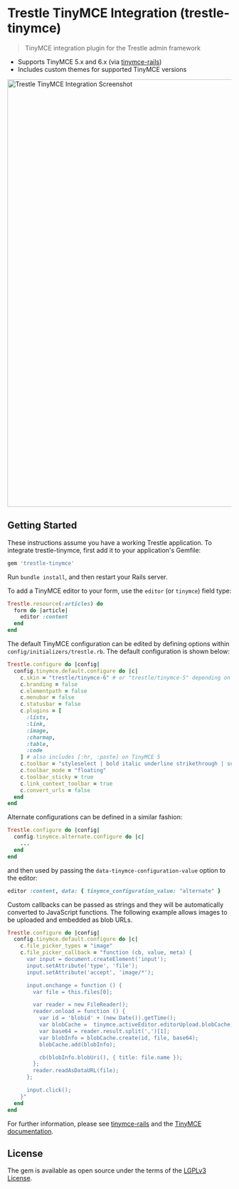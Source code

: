 # Trestle TinyMCE Integration (trestle-tinymce)

> TinyMCE integration plugin for the Trestle admin framework

- Supports TinyMCE 5.x and 6.x (via [tinymce-rails](https://github.com/spohlenz/tinymce-rails/))
- Includes custom themes for supported TinyMCE versions

<img width="960" alt="Trestle TinyMCE Integration Screenshot" src="https://github.com/user-attachments/assets/d55eb5f2-5317-434d-9f01-ea13761e3bbf">


## Getting Started

These instructions assume you have a working Trestle application. To integrate trestle-tinymce, first add it to your application's Gemfile:

```ruby
gem 'trestle-tinymce'
```

Run `bundle install`, and then restart your Rails server.

To add a TinyMCE editor to your form, use the `editor` (or `tinymce`) field type:

```ruby
Trestle.resource(:articles) do
  form do |article|
    editor :content
  end
end
```

The default TinyMCE configuration can be edited by defining options within `config/initializers/trestle.rb`. The default configuration is shown below:

```ruby
Trestle.configure do |config|
  config.tinymce.default.configure do |c|
    c.skin = "trestle/tinymce-6" # or "trestle/tinymce-5" depending on current version of tinymce-rails
    c.branding = false
    c.elementpath = false
    c.menubar = false
    c.statusbar = false
    c.plugins = [
      :lists,
      :link,
      :image,
      :charmap,
      :table,
      :code
    ] # also includes [:hr, :paste] on TinyMCE 5
    c.toolbar = "styleselect | bold italic underline strikethrough | subscript superscript hr | alignleft aligncenter alignright alignjustify | bullist numlist | indent outdent | undo redo | link unlink | image charmap table | code"
    c.toolbar_mode = "floating"
    c.toolbar_sticky = true
    c.link_context_toolbar = true
    c.convert_urls = false
  end
end
```

Alternate configurations can be defined in a similar fashion:

```ruby
Trestle.configure do |config|
  config.tinymce.alternate.configure do |c|
    ...
  end
end
```

and then used by passing the `data-tinymce-configuration-value` option to the editor:

```ruby
editor :content, data: { tinymce_configuration_value: "alternate" }
```

Custom callbacks can be passed as strings and they will be automatically converted to JavaScript functions. The following example allows images to be uploaded and embedded as blob URLs.

```ruby
Trestle.configure do |config|
  config.tinymce.default.configure do |c|
    c.file_picker_types = "image"
    c.file_picker_callback = "function (cb, value, meta) {
      var input = document.createElement('input');
      input.setAttribute('type', 'file');
      input.setAttribute('accept', 'image/*');

      input.onchange = function () {
        var file = this.files[0];

        var reader = new FileReader();
        reader.onload = function () {
          var id = 'blobid' + (new Date()).getTime();
          var blobCache =  tinymce.activeEditor.editorUpload.blobCache;
          var base64 = reader.result.split(',')[1];
          var blobInfo = blobCache.create(id, file, base64);
          blobCache.add(blobInfo);

          cb(blobInfo.blobUri(), { title: file.name });
        };
        reader.readAsDataURL(file);
      };

      input.click();
    }"
  end
end
```

For further information, please see [tinymce-rails](https://github.com/spohlenz/tinymce-rails) and the [TinyMCE documentation](https://www.tiny.cloud/docs/configure/).


## License

The gem is available as open source under the terms of the [LGPLv3 License](https://opensource.org/licenses/LGPL-3.0).
